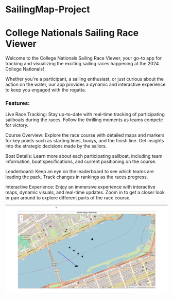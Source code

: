# SailingMap-Project



# College Nationals Sailing Race Viewer

Welcome to the College Nationals Sailing Race Viewer, your go-to app for tracking and visualizing the exciting sailing races happening at the 2024 College Nationals! 

Whether you're a participant, a sailing enthusiast, or just curious about the action on the water, our app provides a dynamic and interactive experience to keep you engaged with the regatta.

### Features:
Live Race Tracking: Stay up-to-date with real-time tracking of participating sailboats during the races. Follow the thrilling moments as teams compete for victory.

Course Overview: Explore the race course with detailed maps and markers for key points such as starting lines, buoys, and the finish line. Get insights into the strategic decisions made by the sailors.

Boat Details: Learn more about each participating sailboat, including team information, boat specifications, and current positioning on the course.

Leaderboard: Keep an eye on the leaderboard to see which teams are leading the pack. Track changes in rankings as the races progress.

Interactive Experience: Enjoy an immersive experience with interactive maps, dynamic visuals, and real-time updates. Zoom in to get a closer look or pan around to explore different parts of the race course.

[![Watch the video](./static/frontPage.png)]([./static/SailDemo.mp4](https://drive.google.com/file/d/1lX5PgYQeZrsxNtr79FXitlPQqmSk4Geb/view?usp=sharing))




